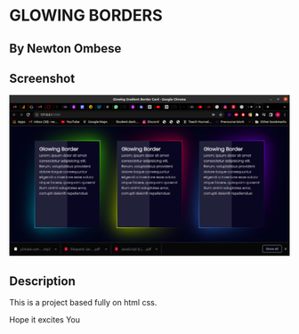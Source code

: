 # GLOWING BORDERS

   ## By Newton Ombese


## Screenshot
![image](./imgs/Screenshot%20from%202022-05-24%2015-16-29.png)

## Description

 <p>This is a project based fully on html css.</p>
 <p>Hope it excites You</p>


